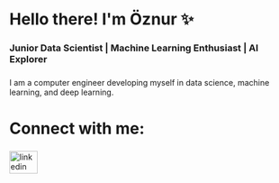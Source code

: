 
<h1 align="left">Hello there! I'm Öznur ✨</h1>

###

<h3 align="left">Junior Data Scientist | Machine Learning Enthusiast | AI Explorer</h3>

###

<p align="left">I am a computer engineer developing myself in data science, machine learning, and deep learning.</p>

###

<h1 align="left">Connect with me:</h1>

###

<div align="left">
  <a href="https://www.linkedin.com/in/oznurhasoglu/" target="_blank">
    <img src="https://raw.githubusercontent.com/maurodesouza/profile-readme-generator/master/src/assets/icons/social/linkedin/default.svg" width="50" height="40" alt="linkedin logo"  />
  </a>
</div>

###
